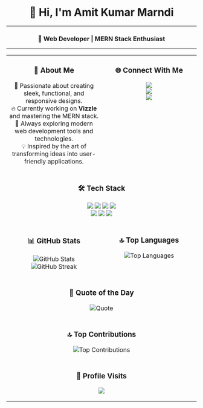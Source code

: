 <div align="center">

# 👋 Hi, I'm Amit Kumar Marndi  

---

### 🚀 Web Developer | MERN Stack Enthusiast  

---

</div>

<table align="center">
  <tr>
    <!-- About Me Section -->
    <td width="50%" valign="top">
      <h3 align="center">💫 About Me</h3>
      <p align="center">
        🚀 Passionate about creating sleek, functional, and responsive designs.<br>
        🔥 Currently working on <strong>Vizzle</strong> and mastering the MERN stack.<br>
        🌱 Always exploring modern web development tools and technologies.<br>
        💡 Inspired by the art of transforming ideas into user-friendly applications.
      </p>
    </td>
    <!-- Connect With Me Section -->
    <td width="50%" valign="top">
      <h3 align="center">🌐 Connect With Me</h3>
      <p align="center">
        <a href="https://instagram.com/the_kumar_amit.07"><img src="https://img.shields.io/badge/-Instagram-%23E4405F?style=for-the-badge&logo=instagram&logoColor=white"></a><br>
        <a href="https://linkedin.com/in/Amit-Kumar-Marndi"><img src="https://img.shields.io/badge/-LinkedIn-%230077B5?style=for-the-badge&logo=linkedin&logoColor=white"></a><br>
        <a href="https://x.com/thekumaramit_07"><img src="https://img.shields.io/badge/-X-000000?style=for-the-badge&logo=x&logoColor=white"></a>
      </p>
    </td>
  </tr>
  <tr>
    <!-- Tech Stack Section -->
    <td colspan="2" valign="top">
      <h3 align="center">🛠️ Tech Stack</h3>
      <p align="center">
        <img src="https://img.shields.io/badge/-React-61DAFB?style=flat-square&logo=react&logoColor=black">
        <img src="https://img.shields.io/badge/-Node.js-6DA55F?style=flat-square&logo=node.js&logoColor=white">
        <img src="https://img.shields.io/badge/-Express.js-404D59?style=flat-square&logo=express&logoColor=61DAFB">
        <img src="https://img.shields.io/badge/-MongoDB-4EA94B?style=flat-square&logo=mongodb&logoColor=white"><br>
        <img src="https://img.shields.io/badge/-SASS-CC6699?style=flat-square&logo=sass&logoColor=white">
        <img src="https://img.shields.io/badge/-TailwindCSS-38B2AC?style=flat-square&logo=tailwind-css&logoColor=white">
        <img src="https://img.shields.io/badge/-Postman-FF6C37?style=flat-square&logo=postman&logoColor=white">
      </p>
    </td>
  </tr>
  <tr>
    <!-- GitHub Stats Section -->
    <td width="50%" valign="top">
      <h3 align="center">📊 GitHub Stats</h3>
      <p align="center">
        <img src="https://github-readme-stats.vercel.app/api?username=the-kumar-amit07&theme=tokyonight&show_icons=true&hide_border=false" alt="GitHub Stats"><br>
        <img src="https://github-readme-streak-stats.herokuapp.com/?user=the-kumar-amit07&theme=tokyonight&hide_border=false" alt="GitHub Streak">
      </p>
    </td>
    <!-- Top Languages Section -->
    <td width="50%" valign="top">
      <h3 align="center">🔝 Top Languages</h3>
      <p align="center">
        <img src="https://github-readme-stats.vercel.app/api/top-langs/?username=the-kumar-amit07&theme=tokyonight&layout=compact&hide_border=false" alt="Top Languages">
      </p>
    </td>
  </tr>
  <tr>
    <!-- Quote Section -->
    <td colspan="2" valign="top">
      <h3 align="center">💬 Quote of the Day</h3>
      <p align="center">
        <img src="https://quotes-github-readme.vercel.app/api?type=horizontal&theme=tokyonight" alt="Quote">
      </p>
    </td>
  </tr>
  <tr>
    <!-- Top Contributions Section -->
    <td colspan="2" valign="top">
      <h3 align="center">🔝 Top Contributions</h3>
      <p align="center">
        <img src="https://github-contributor-stats.vercel.app/api?username=the-kumar-amit07&limit=5&theme=tokyonight&combine_all_yearly_contributions=true" alt="Top Contributions">
      </p>
    </td>
  </tr>
  <tr>
    <!-- Profile Visits Section -->
    <td colspan="2" valign="top">
      <h3 align="center">👀 Profile Visits</h3>
      <p align="center">
        <a href="https://visitcount.itsvg.in"><img src="https://visitcount.itsvg.in/api?id=the-kumar-amit07&icon=2&color=6"></a>
      </p>
    </td>
  </tr>
</table>
